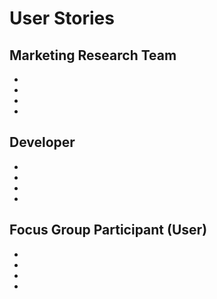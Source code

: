 # User Stories

## Marketing Research Team
*
*
*
*

## Developer
*
*
*
*

## Focus Group Participant (User)
*
*
*
*
